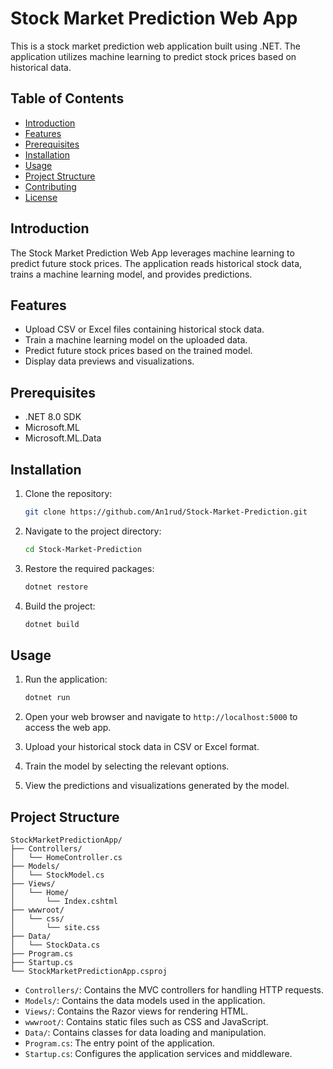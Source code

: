 # Stock Market Prediction Web App

This is a stock market prediction web application built using .NET. The application utilizes machine learning to predict stock prices based on historical data.

## Table of Contents

- [Introduction](#introduction)
- [Features](#features)
- [Prerequisites](#prerequisites)
- [Installation](#installation)
- [Usage](#usage)
- [Project Structure](#project-structure)
- [Contributing](#contributing)
- [License](#license)

## Introduction

The Stock Market Prediction Web App leverages machine learning to predict future stock prices. The application reads historical stock data, trains a machine learning model, and provides predictions.

## Features

- Upload CSV or Excel files containing historical stock data.
- Train a machine learning model on the uploaded data.
- Predict future stock prices based on the trained model.
- Display data previews and visualizations.

## Prerequisites

- .NET 8.0 SDK
- Microsoft.ML
- Microsoft.ML.Data

## Installation

1. Clone the repository:
   ```sh
   git clone https://github.com/An1rud/Stock-Market-Prediction.git
   ```
2. Navigate to the project directory:
   ```sh
   cd Stock-Market-Prediction
   ```
3. Restore the required packages:
   ```sh
   dotnet restore
   ```
4. Build the project:
   ```sh
   dotnet build
   ```

## Usage

1. Run the application:
   ```sh
   dotnet run
   ```
2. Open your web browser and navigate to `http://localhost:5000` to access the web app.

3. Upload your historical stock data in CSV or Excel format.

4. Train the model by selecting the relevant options.

5. View the predictions and visualizations generated by the model.

## Project Structure

```
StockMarketPredictionApp/
├── Controllers/
│   └── HomeController.cs
├── Models/
│   └── StockModel.cs
├── Views/
│   └── Home/
│       └── Index.cshtml
├── wwwroot/
│   └── css/
│       └── site.css
├── Data/
│   └── StockData.cs
├── Program.cs
├── Startup.cs
└── StockMarketPredictionApp.csproj
```

- `Controllers/`: Contains the MVC controllers for handling HTTP requests.
- `Models/`: Contains the data models used in the application.
- `Views/`: Contains the Razor views for rendering HTML.
- `wwwroot/`: Contains static files such as CSS and JavaScript.
- `Data/`: Contains classes for data loading and manipulation.
- `Program.cs`: The entry point of the application.
- `Startup.cs`: Configures the application services and middleware.

